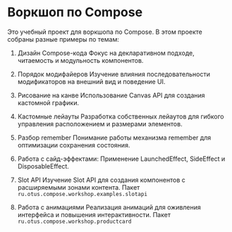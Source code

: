 # Воркшоп по Compose

Это учебный проект для воркшопа по Compose. В этом проекте собраны разные примеры по темам:

1. Дизайн Compose-кода
Фокус на декларативном подходе, читаемость и модульность компонентов.

2. Порядок модифайеров
Изучение влияния последовательности модификаторов на внешний вид и поведение UI.

3. Рисование на канве
Использование Canvas API для создания кастомной графики.

4. Кастомные лейауты
Разработка собственных лейаутов для гибкого управления расположением и размерами элементов.

5. Разбор remember
Понимание работы механизма remember для оптимизации сохранения состояния.

6. Работа с сайд-эффектами:
Применение LaunchedEffect, SideEffect и DisposableEffect.

7. Slot API
Изучение Slot API для создания компонентов с расширяемыми зонами контента. Пакет `ru.otus.compose.workshop.examples.slotapi`

8. Работа с анимациями
Реализация анимаций для оживления интерфейса и повышения интерактивности. Пакет `ru.otus.compose.workshop.productcard`
